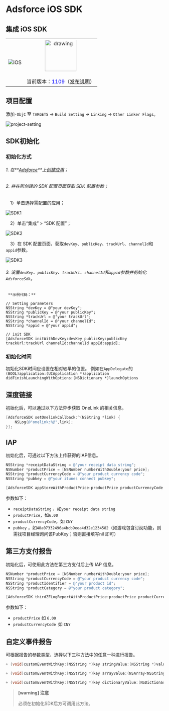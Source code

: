 # Adsforce iOS SDK

## 集成 iOS SDK

|                 |                                                              |
| :-------------: | :----------------------------------------------------------: |
| ![iOS](iOS.PNG) | <img src="logo.png" alt="drawing" style="width:100px;"/> <br><br>当前版本：<span style="color: blue;">1109</span>（[发布说明](/sdk-integrations/quick-start/Changelog/README.md)） |



## 项目配置

添加`-ObjC` 至 `TARGETS` → `Build Setting` → `Linking` → `Other Linker Flags`。

![project-setting](project-setting.png)

## SDK初始化

### 初始化方式

###### 1. 在**[Adsforce](https://tmp-portal.adsforce.io/login)**上[创建应用](../../../get-started/add-apps/README.md)；

###### 2. 并在所创建的 SDK 配置页面获取 SDK 配置参数；

&ensp;&ensp;1）单击选择需配置的应用；

![SDK1](SDK1.png)

&ensp;&ensp;2）单击“集成” > “SDK 配置”；

![SDK2](SDK2.png)

&ensp;&ensp;3）在 SDK 配置页面，获取`devKey`、`publicKey`、`trackUrl`、`channelId`和`appid`参数。

![SDK3](SDK3.png)

###### 3. 设置`devKey`、`publicKey`、`trackUrl`、`channelId`和`appid`参数并初始化`AdsforceSdk`。

```
 **示例代码：**

// Setting parameters
NSString *devKey = @"your devKey";
NSString *publicKey = @"your publicKey";
NSString *trackUrl = @"your trackUrl";
NSString *channelId = @"your channelId";
NSString *appid = @"your appid";

// init SDK
[AdsforceSDK initWithDevKey:devKey publicKey:publicKey trackUrl:trackUrl channelId:channelId appId:appid];
```

### 初始化时间

初始化SDK时间应设置在相对较早的位置。 例如在`AppDelegate`的` (BOOL)application:(UIApplication *)application didFinishLaunchingWithOptions:(NSDictionary *)launchOptions`

## 深度链接

初始化后，可以通过以下方法异步获取 OneLink 的相关信息。

```objective-c
[AdsforceSDK setOnelinkCallback:^(NSString *link) {
    NSLog(@"onelink:%@",link);
}];
```

## IAP

初始化后，可通过以下方法上传获得的IAP信息。

```objective-c
NSString *receiptDataString = @"your receipt data string";
NSNumber *productPrice = [NSNumber numberWithDouble:your price];
NSString *productCurrencyCode = @"your product currency code";
NSString *pubkey = @"your itunes connect pubkey";

[AdsforceSDK appStoreWithProductPrice:productPrice productCurrencyCode:productCurrencyCode receiptDataString:receiptDataString pubkey:pubkey params:nil];

```
参数如下：

- `receiptDataString` ，如`your receipt data string`
- `productPrice`，如`6.00`
- `productCurrencyCode`，如 `CNY`
- `pubkey` ，如`48a07332496a4bcb9eea4d32e1234582`（如游戏包含订阅功能，则需找项目经理询问该PubKey；否则直接填写nil 即可）

## 第三方支付报告

初始化后，可使用此方法在第三方支付后上传 IAP 信息。

```objective-c
NSNumber *productPrice = [NSNumber numberWithDouble:your price];
NSString *productCurrencyCode = @"your product currency code";
NSString *productIdentifier = @"your product id";
NSString *productCategory = @"your product category";

[AdsforceSDK thirdZFLogReportWithProductPrice:productPrice productCurrencyCode:productCurrencyCode productIdentifier:productIdentifier productCategory:productCategory];
```

参数如下：

- `productPrice` 如 `6.00`
- `productCurrencyCode `如 `CNY`

自定义事件报告
--------------

可根据报告的参数类型，选择以下三种方法中的任意一种进行报告。

```objective-c
+ (void)customEventWithKey:(NSString *)key stringValue:(NSString *)value;

+ (void)customEventWithKey:(NSString *)key arrayValue:(NSArray<NSString *> *)value;

+ (void)customEventWithKey:(NSString *)key dictionaryValue:(NSDictionary<NSString *,NSString *> *)value;
```

> **[warning] 注意**
>
> 必须在初始化SDK后方可调用此方法。